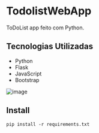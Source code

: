 # TodolistWebApp

ToDoList app feito com Python.

## Tecnologias Utilizadas
- Python
- Flask
- JavaScript
- Bootstrap

![image](https://github.com/pgpostit/TodolistWebApp/assets/98903106/497618e8-a53a-4549-928b-21758faf5eb8)

## Install
`pip install -r requirements.txt`
